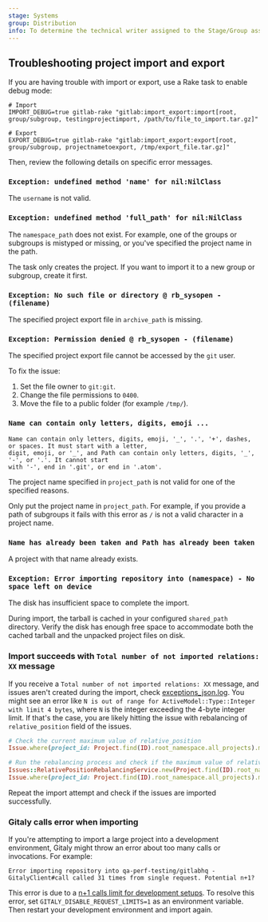 ```yaml
---
stage: Systems
group: Distribution
info: To determine the technical writer assigned to the Stage/Group associated with this page, see https://handbook.gitlab.com/handbook/product/ux/technical-writing/#assignments
---
```


## Troubleshooting project import and export

If you are having trouble with import or export, use a Rake task to enable debug mode:

```shell
# Import
IMPORT_DEBUG=true gitlab-rake "gitlab:import_export:import[root, group/subgroup, testingprojectimport, /path/to/file_to_import.tar.gz]"

# Export
EXPORT_DEBUG=true gitlab-rake "gitlab:import_export:export[root, group/subgroup, projectnametoexport, /tmp/export_file.tar.gz]"
```

Then, review the following details on specific error messages.

### `Exception: undefined method 'name' for nil:NilClass`

The `username` is not valid.

### `Exception: undefined method 'full_path' for nil:NilClass`

The `namespace_path` does not exist.
For example, one of the groups or subgroups is mistyped or missing,
or you've specified the project name in the path.

The task only creates the project.
If you want to import it to a new group or subgroup, create it first.

### `Exception: No such file or directory @ rb_sysopen - (filename)`

The specified project export file in `archive_path` is missing.

### `Exception: Permission denied @ rb_sysopen - (filename)`

The specified project export file cannot be accessed by the `git` user.

To fix the issue:

1. Set the file owner to `git:git`.
1. Change the file permissions to `0400`.
1. Move the file to a public folder (for example `/tmp/`).

### `Name can contain only letters, digits, emoji ...`

```plaintext
Name can contain only letters, digits, emoji, '_', '.', '+', dashes, or spaces. It must start with a letter,
digit, emoji, or '_', and Path can contain only letters, digits, '_', '-', or '.'. It cannot start
with '-', end in '.git', or end in '.atom'.
```

The project name specified in `project_path` is not valid for one of the specified reasons.

Only put the project name in `project_path`. For example, if you provide a path of subgroups
it fails with this error as `/` is not a valid character in a project name.

### `Name has already been taken and Path has already been taken`

A project with that name already exists.

### `Exception: Error importing repository into (namespace) - No space left on device`

The disk has insufficient space to complete the import.

During import, the tarball is cached in your configured `shared_path` directory. Verify the
disk has enough free space to accommodate both the cached tarball and the unpacked
project files on disk.

### Import succeeds with `Total number of not imported relations: XX` message

If you receive a `Total number of not imported relations: XX` message, and issues
aren't created during the import, check [exceptions_json.log](../logs/index.md#exceptions_jsonlog).
You might see an error like `N is out of range for ActiveModel::Type::Integer with limit 4 bytes`,
where `N` is the integer exceeding the 4-byte integer limit. If that's the case, you
are likely hitting the issue with rebalancing of `relative_position` field of the issues.

```ruby
# Check the current maximum value of relative_position
Issue.where(project_id: Project.find(ID).root_namespace.all_projects).maximum(:relative_position)

# Run the rebalancing process and check if the maximum value of relative_position has changed
Issues::RelativePositionRebalancingService.new(Project.find(ID).root_namespace.all_projects).execute
Issue.where(project_id: Project.find(ID).root_namespace.all_projects).maximum(:relative_position)
```

Repeat the import attempt and check if the issues are imported successfully.

### Gitaly calls error when importing

If you're attempting to import a large project into a development environment, Gitaly might throw an error about too many calls or invocations. For example:

```plaintext
Error importing repository into qa-perf-testing/gitlabhq - GitalyClient#call called 31 times from single request. Potential n+1?
```

This error is due to a [n+1 calls limit for development setups](../../development/gitaly.md#toomanyinvocationserror-errors). To resolve this error, set `GITALY_DISABLE_REQUEST_LIMITS=1` as an environment variable. Then restart your development environment and import again.
